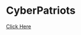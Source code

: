 # CyberPatriots

[Click Here](https://drive.google.com/file/d/15tYrB0jcxIOWxjPJSAkOFq4LMnrdpf5w/view?usp=sharing)
